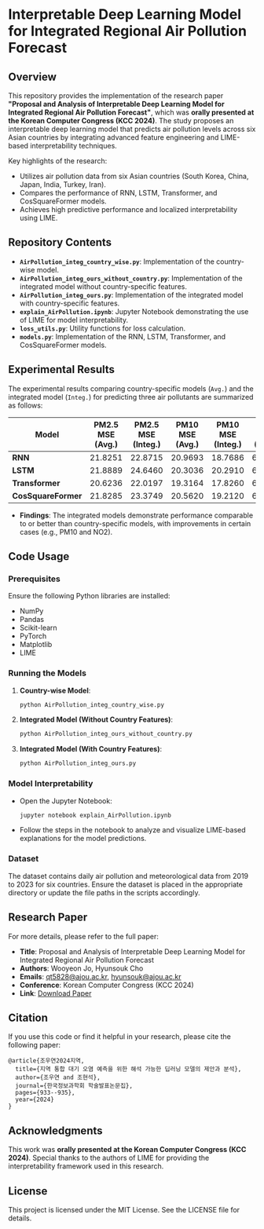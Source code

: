 # Interpretable Deep Learning Model for Integrated Regional Air Pollution Forecast

## Overview

This repository provides the implementation of the research paper **"Proposal and Analysis of Interpretable Deep Learning Model for Integrated Regional Air Pollution Forecast"**, which was **orally presented at the Korean Computer Congress (KCC 2024)**. The study proposes an interpretable deep learning model that predicts air pollution levels across six Asian countries by integrating advanced feature engineering and LIME-based interpretability techniques.

Key highlights of the research:
- Utilizes air pollution data from six Asian countries (South Korea, China, Japan, India, Turkey, Iran).
- Compares the performance of RNN, LSTM, Transformer, and CosSquareFormer models.
- Achieves high predictive performance and localized interpretability using LIME.

## Repository Contents

- **`AirPollution_integ_country_wise.py`**: Implementation of the country-wise model.
- **`AirPollution_integ_ours_without_country.py`**: Implementation of the integrated model without country-specific features.
- **`AirPollution_integ_ours.py`**: Implementation of the integrated model with country-specific features.
- **`explain_AirPollution.ipynb`**: Jupyter Notebook demonstrating the use of LIME for model interpretability.
- **`loss_utils.py`**: Utility functions for loss calculation.
- **`models.py`**: Implementation of the RNN, LSTM, Transformer, and CosSquareFormer models.

## Experimental Results

The experimental results comparing country-specific models (`Avg.`) and the integrated model (`Integ.`) for predicting three air pollutants are summarized as follows:

| Model          | PM2.5 MSE (Avg.) | PM2.5 MSE (Integ.) | PM10 MSE (Avg.) | PM10 MSE (Integ.) | NO2 MSE (Avg.) | NO2 MSE (Integ.) |
|----------------|------------------|-------------------|-----------------|------------------|----------------|-----------------|
| **RNN**        | 21.8251          | 22.8715           | 20.9693         | 18.7686          | 6.4408         | 5.3047          |
| **LSTM**       | 21.8889          | 24.6460           | 20.3036         | 20.2910          | 6.7802         | 5.5604          |
| **Transformer**| 20.6236          | 22.0197           | 19.3164         | 17.8260          | 6.1511         | 4.9853          |
| **CosSquareFormer** | 21.8285      | 23.3749           | 20.5620         | 19.2120          | 6.0564         | 5.3064          |

- **Findings**: The integrated models demonstrate performance comparable to or better than country-specific models, with improvements in certain cases (e.g., PM10 and NO2).

## Code Usage

### Prerequisites

Ensure the following Python libraries are installed:
- NumPy
- Pandas
- Scikit-learn
- PyTorch
- Matplotlib
- LIME

### Running the Models

1. **Country-wise Model**:
   ```bash
   python AirPollution_integ_country_wise.py
   ```

2. **Integrated Model (Without Country Features)**:
   ```bash
   python AirPollution_integ_ours_without_country.py
   ```

3. **Integrated Model (With Country Features)**:
   ```bash
   python AirPollution_integ_ours.py
   ```

### Model Interpretability

- Open the Jupyter Notebook:
  ```bash
  jupyter notebook explain_AirPollution.ipynb
  ```
- Follow the steps in the notebook to analyze and visualize LIME-based explanations for the model predictions.

### Dataset

The dataset contains daily air pollution and meteorological data from 2019 to 2023 for six countries. Ensure the dataset is placed in the appropriate directory or update the file paths in the scripts accordingly.

## Research Paper

For more details, please refer to the full paper:
- **Title**: Proposal and Analysis of Interpretable Deep Learning Model for Integrated Regional Air Pollution Forecast  
- **Authors**: Wooyeon Jo, Hyunsouk Cho  
- **Emails**: qt5828@ajou.ac.kr, hyunsouk@ajou.ac.kr  
- **Conference**: Korean Computer Congress (KCC 2024)  
- **Link**: [Download Paper](file:///Users/wooyeon/Desktop/iKnow/KCC2024/KCC%E1%84%8E%E1%85%AE%E1%86%AF%E1%84%91%E1%85%A1%E1%86%AB%E1%84%8B%E1%85%AD%E1%86%BC_%E1%84%8C%E1%85%A9%E1%84%8B%E1%85%AE%E1%84%8B%E1%85%A7%E1%86%AB.pdf)

## Citation

If you use this code or find it helpful in your research, please cite the following paper:
```
@article{조우연2024지역,
  title={지역 통합 대기 오염 예측을 위한 해석 가능한 딥러닝 모델의 제안과 분석},
  author={조우연 and 조현석},
  journal={한국정보과학회 학술발표논문집},
  pages={933--935},
  year={2024}
}
```

## Acknowledgments

This work was **orally presented at the Korean Computer Congress (KCC 2024)**. Special thanks to the authors of LIME for providing the interpretability framework used in this research.

## License

This project is licensed under the MIT License. See the LICENSE file for details.
